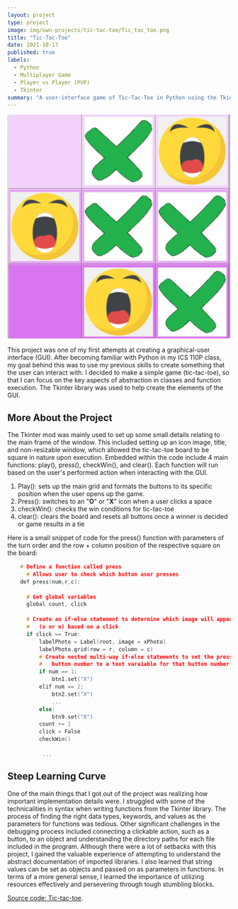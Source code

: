 ```yaml
---
layout: project
type: project
image: img/own-projects/tic-tac-toe/Tic_tac_toe.png
title: "Tic-Tac-Toe"
date: 2021-10-17
published: true
labels:
  - Python
  - Multiplayer Game
  - Player vs Player (PVP)
  - Tkinter
summary: "A user-interface game of Tic-Tac-Toe in Python using the Tkinter mod and Tkinter library functions."
---
```


<img class="img-fluid" src="../img/own-projects/tic-tac-toe/Tic_tac_toe.png">

This project was one of my first attempts at creating a graphical-user interface (GUI). After becoming familiar with Python in my ICS 110P class, my goal behind this was to use my previous skills to create something that the user can interact with. I decided to make a simple game (tic-tac-toe), so that I can focus on the key aspects of abstraction in classes and function execution. The Tkinter library was used to help create the elements of the GUI. 

## More About the Project

The Tkinter mod was mainly used to set up some small details relating to the main frame of the window. This included setting up an icon image, title, and non-resizable window, which allowed the tic-tac-toe board to be square in nature upon execution.
Embedded within the code include 4 main functions: play(), press(), checkWin(), and clear(). Each function will run based on the user's performed action when interacting with the GUI. 

   1. Play(): sets up the main grid and formats the buttons to its specific position when the user opens up the game.
   2. Press(): switches to an "**O**" or "**X**" icon when a user clicks a space
   3. checkWin(): checks the win conditions for tic-tac-toe
   4. clear(): clears the board and resets all buttons once a winner is decided or game results in a tie
     
Here is a small snippet of code for the press() function with parameters of the turn order and the row + column position of the respective square on the board:

```cpp
    # Define a function called press
      # Allows user to check which button user presses
    def press(num,r,c):
    
      # Get global variables
      global count, click
  
      # Create an if-else statement to determine which image will appear
      #   (x or o) based on a click
      if click == True:
          labelPhoto = Label(root, image = xPhoto)
          labelPhoto.grid(row = r, column = c)
          # Create nested multi-way if-else statements to set the pressed 
          #   button number to a text varaiable for that button number
          if num == 1:
              btn1.set("X")
          elif num == 2:
              btn2.set("X")
              ...
          else:
              btn9.set("X")
          count += 1
          click = False
          checkWin()
          
           ...

```


## Steep Learning Curve

One of the main things that I got out of the project was realizing how important implementation details were. I struggled with some of the technicalities in syntax when writing functions from the Tkinter library. The process of finding the right data types, keywords, and values as the parameters for functions was tedious. Other significant challenges in the debugging process included connecting a clickable action, such as a button, to an object and understanding the directory paths for each file included in the program. Although there were a lot of setbacks with this project, I gained the valuable experience of attempting to understand the abstract documentation of imported libraries. I also learned that string values can be set as objects and passed on as parameters in functions. In terms of a more general sense, I learned the importance of utilizing resources effectively and persevering through tough stumbling blocks.


[Source code: Tic-tac-toe](https://github.com/jpinera/Tic-tac-toe).

